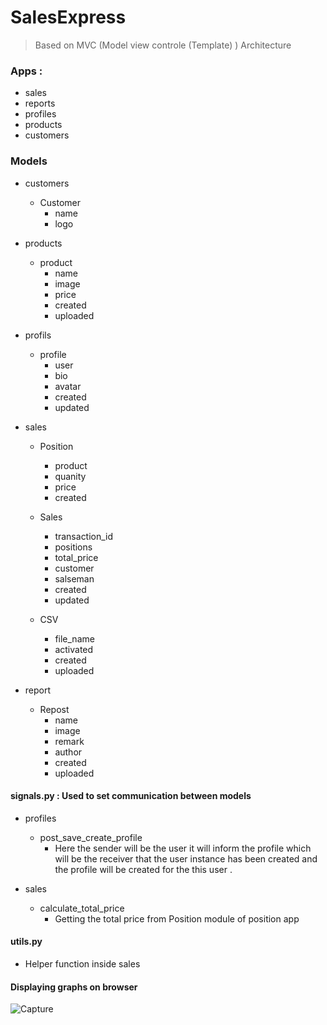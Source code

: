 # SalesExpress

> Based on MVC (Model view controle (Template) ) Architecture  

### Apps :

* sales
* reports
* profiles
* products
* customers

### Models

* customers 
    * Customer
        * name
        * logo

* products 
    * product
        * name
        * image
        * price
        * created
        * uploaded


* profils
    * profile
        * user
        * bio
        * avatar
        * created
        * updated

* sales
    * Position
        * product
        * quanity 
        * price
        * created

    * Sales
        * transaction_id
        * positions
        * total_price
        * customer
        * salseman
        * created
        * updated

    * CSV
        * file_name
        * activated
        * created
        * uploaded

* report
    * Repost
        * name
        * image
        * remark
        * author
        * created
        * uploaded
        

#### signals.py : Used to set communication between models

* profiles
    * post_save_create_profile 
        * Here the sender will be the user it will inform the profile which will be the receiver that the user instance has been created and the profile will be created for the this user . 

* sales
    * calculate_total_price
        * Getting the total price from Position module of position app

#### utils.py
* Helper function inside sales 


#### Displaying graphs on browser

![Capture](https://user-images.githubusercontent.com/63875409/123299807-836fec80-d537-11eb-84dd-b784c28027bf.PNG)
